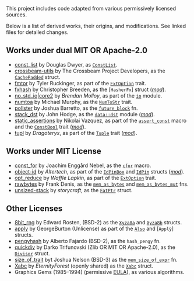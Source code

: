 This project includes code adapted from various permissively licensed sources.

Below is a list of derived works, their origins, and modifications.
See linked files for detailed changes.

## Works under dual MIT OR Apache-2.0
- [const_list] by Douglas Dwyer, as [`ConstList`].
- [crossbeam-utils] by The Crossbeam Project Developers, as the [`CachePadded`] struct.
- [fmtor] by Tyler Ruckinger, as part of the [`ExtOption`] trait.
- [fxhash] by Christopher Breeden, as the [`HasherFx`] struct ([*mod*][3]).
- [no_std_io]|[core2] by *Brendan Molloy*, as part of the [`io`] module.
- [numtoa] by Michael Murphy, as the [`NumToStr`] trait.
- [pollster] by Joshua Barretto, as the [`future_block`] fn.
- [stack_dst] by John Hodge, as the [`data::dst`] module ([*mod*][1]).
- [static_assertions] by Nikolai Vazquez, as part of the [`assert_const`] macro
  and the [`ConstBool`] trait ([*mod*][5]).
- [tupl] by *Dragoteryx*, as part of the [`Tuple`] trait ([*mod*][2]).

[const_list]: https://crates.io/crates/const_list/0.1.0
  [`ConstList`]: https://docs.rs/devela/latest/devela/data/collections/struct.ConstList.html
[crossbeam-utils]: https://crates.io/crates/crossbeam-utils/0.8.20
  [`CachePadded`]: https://docs.rs/devela/latest/devela/mem/struct.CachePadded.html
[fmtor]: https://crates.io/crates/fmtor/0.1.2
  [`ExtOption`]: https://docs.rs/devela/latest/devela/code/trait.ExtOption.html
[fxhash]: https://crates.io/crates/fxhash/0.2.1
  [3]: https://github.com/andamira/devela/blob/main/src/data/hash/fx/MODIFICATIONS.md
[no_std_io]: https://crates.io/crates/no_std_io/0.6.0
[core2]: https://crates.io/crates/core2/0.4.0
  [`io`]: https://docs.rs/devela/latest/devela/sys/io/
[numtoa]: https://crates.io/crates/numtoa/0.2.4
  [`NumToStr`]: https://docs.rs/devela/latest/devela/text/fmt/trait.NumToStr.html
[stack_dst]: https://crates.io/crates/stack_dst/0.8.1
  [`data::dst`]: https://docs.rs/devela/latest/devela/data/dst/index.html
  [1]: https://github.com/andamira/devela/blob/main/src/data/dst/MODIFICATIONS.md
[pollster]: https://crates.io/crates/pollster/0.3.0
  [`future_block`]: https://docs.rs/devela/latest/devela/exec/fn.future_block.html
[static_assertions]: https://crates.io/crates/static_assertions/1.1.0
  [`assert_const`]: https://docs.rs/devela/latest/devela/code/macro.assert_const.html
  [`ConstBool`]: https://docs.rs/devela/latest/devela/num/logic/trait.ConstBool.html
  [5]: https://github.com/andamira/devela/blob/main/src/code/asserts/static/MODIFICATIONS.md
[tupl]: https://crates.io/crates/tupl/0.4.0
  [`Tuple`]: https://docs.rs/devela/latest/devela/data/collections/trait.Tuple.html
  [2]: https://github.com/andamira/devela/blob/main/src/data/collections/tuple/MODIFICATIONS.md

## Works under MIT License
- [const_for] by Joachim Enggård Nebel, as the [`cfor`] macro.
- [object-id] by *Altertech*, as part of the [`IdPinBox`] and [`IdPin`] structs ([*mod*][4]).
- [opt_reduce] by *Waffle Lapkin*, as part of the [`ExtOption`] trait.
- [rawbytes] by Frank Denis, as the [`mem_as_bytes`] and [`mem_as_bytes_mut`] fns.
- [unsized-stack] by *storycraft*, as the [`FatPtr`] struct.

[const_for]: https://crates.io/crates/const_for/0.1.4
  [`cfor`]: https://docs.rs/devela/latest/devela/code/macro.cfor.html
[object-id]: https://crates.io/crates/object-id/0.1.4
  [`IdPin`]: https://docs.rs/devela/latest/devela/data/id/struct.IdPin.html
  [`IdPinBox`]: https://docs.rs/devela/latest/devela/data/id/struct.IdPinBox.html
  [4]: https://github.com/andamira/devela/blob/main/src/data/id/pin/MODIFICATIONS.md
[opt_reduce]: https://crates.io/crates/opt_reduce/1.0.0
[rawbytes]: https://crates.io/crates/rawbytes/1.0.0
  [`mem_as_bytes`]: https://docs.rs/devela/latest/devela/data/fn.mem_as_bytes.html
  [`mem_as_bytes_mut`]: https://docs.rs/devela/latest/devela/data/fn.mem_as_bytes_mut.html
[unsized-stack]: https://crates.io/crates/unsized-stack/0.2.0
  [`FatPtr`]: https://docs.rs/devela/latest/devela/mem/ptr/struct.FatPtr.html

## Other Licenses
- [8bit_rng] by Edward Rosten, (BSD-2) as the [`Xyza8a`] and [`Xyza8b`] structs.
- [apply] by GeorgeBurton (Unlicense) as part of the [`Also`] and [`Applỳ`] structs.
- [pengyhash] by Alberto Fajardo (BSD-2), as the `hash_pengy` fn.
- [quickdiv] by Darko Trifunovski (Zlib OR MIT OR Apache-2.0), as the [`Divisor`] struct.
- [size_of_trait] byt Joshua Nelson (BSD-3) as the [`mem_size_of_expr`] fn.
- [Xabc] by *EternityForest* (openly shared) as the [`Xabc`] struct.
- Graphics Gems (1985–1994) (permissive [EULA]), as various algorithms.

[8bit_rng]: https://github.com/edrosten/8bit_rng
  [`Xyza8a`]: https://docs.rs/devela/latest/devela/num/rand/struct.Xyza8a.html
  [`Xyza8b`]: https://docs.rs/devela/latest/devela/num/rand/struct.Xyza8b.html
[apply]: https://crates.io/crates/apply/0.3.0
  [`Also`]: https://docs.rs/devela/latest/devela/code/trait.Also.html
  [`Apply`]: https://docs.rs/devela/latest/devela/code/trait.Apply.html
[pengyhash]: https://github.com/tinypeng/pengyhash/blob/70a23e40a2be2e784a68078213b7675055f21949/pengyhash.c
  [`hash_pengy`]: https://docs.rs/devela/latest/devela/data/hash/fn.hash_pengy.html
[quickdiv]: https://crates.io/crates/quickdiv/0.1.1
  [`Divisor`]: https://docs.rs/devela/latest/devela/num/struct.Divisor.html
[size_of_trait]: https://crates.io/crates/size-of-trait/1.1.3
  [`mem_size_of_expr`]: https://docs.rs/devela/latest/devela/data/size/macro.mem_size_of_expr.html
[Xabc]: https://www.electro-tech-online.com/threads/ultra-fast-pseudorandom-number-generator-for-8-bit.124249/
  [`Xabc`]: https://docs.rs/devela/latest/devela/num/rand/struct.Xabc.html

[EULA]: https://github.com/erich666/GraphicsGems/blob/master/LICENSE.md
